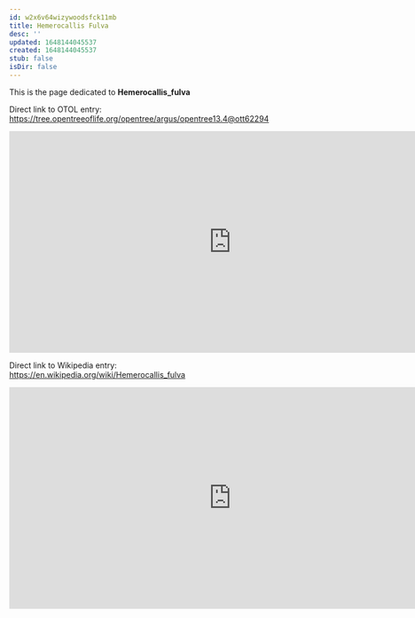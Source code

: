 ```yaml
---
id: w2x6v64wizywoodsfck11mb
title: Hemerocallis Fulva
desc: ''
updated: 1648144045537
created: 1648144045537
stub: false
isDir: false
---
```

This is the page dedicated to **Hemerocallis_fulva**


Direct link to OTOL entry: https://tree.opentreeoflife.org/opentree/argus/opentree13.4@ott62294



<html>
    <body>
    <iframe src="https://tree.opentreeoflife.org/opentree/argus/opentree13.4@ott62294"
    width="800" height="400" frameborder="0" allowfullscreen> </iframe>
    </body>
</html>
    


Direct link to Wikipedia entry: https://en.wikipedia.org/wiki/Hemerocallis_fulva



<html>
    <body>
    <iframe src="https://en.wikipedia.org/wiki/Hemerocallis_fulva"
    width="800" height="400" frameborder="0" allowfullscreen> </iframe>
    </body>
</html>
    
